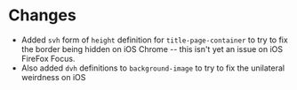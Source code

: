 # Changes

- Added `svh` form of `height` definition for `title-page-container` to try to fix the border being hidden on iOS Chrome -- this isn't yet an issue on iOS FireFox Focus.
- Also added `dvh` definitions to `background-image` to try to fix the unilateral weirdness on iOS